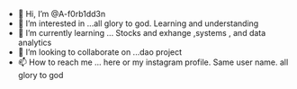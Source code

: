 - 👋 Hi, I’m @A-f0rb1dd3n
- 👀 I’m interested in ...all glory to god. Learning and understanding 
- 🌱 I’m currently learning ... Stocks and exhange ,systems , and data analytics 
- 💞️ I’m looking to collaborate on ...dao project 
- 📫 How to reach me ... here or my instagram profile. Same user name. all glory to god

<!---
A-f0rb1dd3n/A-f0rb1dd3n is a ✨ special ✨ repository because its `README.md` (this file) appears on your GitHub profile.
You can click the Preview link to take a look at your changes.
--->
